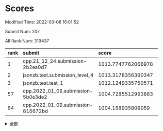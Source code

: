 # Scores

Modified Time: 2022-03-08 16:01:52

Submit Num: 207

All Rank Num: 319437

| rank |               submit               |       score        |       sigma        | pk_num |
| :--- | :--------------------------------- | :----------------- | :----------------- | :----- |
| 1    | cpp.21_12_24.submission-2b2ea0d7   | 1013.7747762066978 | 0.8114139208093589 | 6171   |
| 2    | jsonzb.test.submission_level_4     | 1013.3178356390347 | 0.8172219970560797 | 6177   |
| 3    | jsonzb.test.test_1                 | 1012.1249335750571 | 0.8088468767994962 | 6171   |
| 57   | cpp.2022_01_09.submission-5b0e3de2 | 1004.7285512993883 | 0.7250001151351676 | 6173   |
| 64   | cpp.2022_01_09.submission-816672bd | 1004.158935809059  | 0.7214044118272038 | 6174   |


<details>
<summary>全部</summary>

| rank |                 submit                 |       score        |       sigma        | pk_num |
| :--- | :------------------------------------- | :----------------- | :----------------- | :----- |
| 1    | cpp.21_12_24.submission-2b2ea0d7       | 1013.7747762066978 | 0.8114139208093589 | 6171   |
| 2    | jsonzb.test.submission_level_4         | 1013.3178356390347 | 0.8172219970560797 | 6177   |
| 3    | jsonzb.test.test_1                     | 1012.1249335750571 | 0.8088468767994962 | 6171   |
| 4    | gobigger.level_3.submission_level_3_38 | 1011.5766350684547 | 0.7844741788530952 | 6170   |
| 5    | gobigger.level_3.submission_level_3_5  | 1011.5325245668375 | 0.7841750667811254 | 6168   |
| 6    | gobigger.level_3.submission_level_3_18 | 1011.4772383354358 | 0.7951073699315746 | 6173   |
| 7    | gobigger.level_3.submission_level_3_39 | 1011.4524818592    | 0.7687007743378428 | 6178   |
| 8    | gobigger.level_3.submission_level_3_19 | 1011.4036827903244 | 0.777849831224617  | 6174   |
| 9    | gobigger.level_3.submission_level_3_17 | 1011.0093520897655 | 0.769076137370962  | 6177   |
| 10   | gobigger.level_3.submission_level_3_45 | 1010.9701500651223 | 0.7527572014791072 | 6174   |
| 11   | gobigger.level_3.submission_level_3_8  | 1010.8636400226334 | 0.7512271019369946 | 6173   |
| 12   | gobigger.level_3.submission_level_3_6  | 1010.7231698430649 | 0.7572455445701138 | 6175   |
| 13   | gobigger.level_3.submission_level_3_48 | 1010.6323776653165 | 0.7587574026701579 | 6174   |
| 14   | gobigger.level_3.submission_level_3_3  | 1010.5458826943872 | 0.7666829308743728 | 6171   |
| 15   | gobigger.level_3.submission_level_3_43 | 1010.5146878413574 | 0.7702216588138153 | 6176   |
| 16   | gobigger.level_3.submission_level_3_11 | 1010.3841917050091 | 0.7513240999129036 | 6171   |
| 17   | gobigger.level_3.submission_level_3_31 | 1010.377007321568  | 0.7683484801701125 | 6176   |
| 18   | gobigger.level_3.submission_level_3_35 | 1010.3649636924299 | 0.781295572904999  | 6172   |
| 19   | gobigger.level_3.submission_level_3_27 | 1010.348746167328  | 0.7660004909977604 | 6173   |
| 20   | gobigger.level_3.submission_level_3_7  | 1010.2798852537774 | 0.7634309196417198 | 6178   |
| 21   | gobigger.level_3.submission_level_3_14 | 1010.2223153008484 | 0.7639707288496098 | 6170   |
| 22   | gobigger.level_3.submission_level_3_2  | 1010.2054053263538 | 0.7588720121668119 | 6170   |
| 23   | gobigger.level_3.submission_level_3_37 | 1010.1342720620714 | 0.7402004704660834 | 6175   |
| 24   | gobigger.level_3.submission_level_3_33 | 1010.0704432361163 | 0.7709470755253072 | 6170   |
| 25   | gobigger.level_3.submission_level_3_24 | 1010.0644395596727 | 0.7906258886206955 | 6172   |
| 26   | gobigger.level_3.submission_level_3_46 | 1010.0060187310112 | 0.7589563796008844 | 6167   |
| 27   | gobigger.level_3.submission_level_3_26 | 1009.9848682812758 | 0.7770527527643509 | 6169   |
| 28   | gobigger.level_3.submission_level_3_21 | 1009.9783812417882 | 0.7552426495710353 | 6175   |
| 29   | gobigger.level_3.submission_level_3_13 | 1009.9142973091581 | 0.7684976396423532 | 6172   |
| 30   | gobigger.level_3.submission_level_3_20 | 1009.9065821129055 | 0.7681698909148243 | 6173   |
| 31   | gobigger.level_3.submission_level_3_47 | 1009.8942144902002 | 0.7521190693813994 | 6175   |
| 32   | gobigger.level_3.submission_level_3_15 | 1009.8813998966413 | 0.7471220752679986 | 6170   |
| 33   | gobigger.level_3.submission_level_3_22 | 1009.8661999615559 | 0.7601725880110054 | 6167   |
| 34   | gobigger.level_3.submission_level_3_10 | 1009.811968316453  | 0.7615603400347867 | 6179   |
| 35   | gobigger.level_3.submission_level_3_44 | 1009.7558572226305 | 0.7617738475158572 | 6173   |
| 36   | gobigger.level_3.submission_level_3_28 | 1009.690108514973  | 0.7559865385165375 | 6176   |
| 37   | gobigger.level_3.submission_level_3_9  | 1009.5841845734888 | 0.7686700786651971 | 6177   |
| 38   | gobigger.level_3.submission_level_3_4  | 1009.4447103081395 | 0.751319651105399  | 6172   |
| 39   | gobigger.level_3.submission_level_3_34 | 1009.3835108892914 | 0.7516005622467412 | 6170   |
| 40   | gobigger.level_3.submission_level_3_32 | 1009.2462822555085 | 0.765309179690246  | 6170   |
| 41   | gobigger.level_3.submission_level_3_49 | 1009.1497261004932 | 0.7811229069038513 | 6178   |
| 42   | gobigger.level_3.submission_level_3_25 | 1009.0169693677203 | 0.7539308959385571 | 6171   |
| 43   | gobigger.level_3.submission_level_3_42 | 1008.930620182393  | 0.7503251017013071 | 6172   |
| 44   | gobigger.level_3.submission_level_3_29 | 1008.886192186604  | 0.7274013515895441 | 6174   |
| 45   | gobigger.level_3.submission_level_3_30 | 1008.7632704516337 | 0.7415012604889021 | 6172   |
| 46   | gobigger.level_3.submission_level_3_41 | 1008.6946278588321 | 0.7482057113475745 | 6172   |
| 47   | gobigger.level_3.submission_level_3_0  | 1008.6845197905493 | 0.7469768507633846 | 6176   |
| 48   | gobigger.level_3.submission_level_3_1  | 1008.5567640438645 | 0.7461094188876501 | 6168   |
| 49   | gobigger.level_3.submission_level_3_36 | 1008.4202058044248 | 0.7327324900138252 | 6171   |
| 50   | gobigger.level_3.submission_level_3_12 | 1008.3864649274016 | 0.7534624412875369 | 6171   |
| 51   | gobigger.level_3.submission_level_3_23 | 1008.2118670047176 | 0.731515960804878  | 6175   |
| 52   | gobigger.level_3.submission_level_3_40 | 1008.1684276064007 | 0.7474124011374257 | 6167   |
| 53   | gobigger.level_3.submission_level_3_16 | 1007.5584384785391 | 0.7276117022540235 | 6174   |
| 54   | gobigger.level_1.submission_level_1_29 | 1005.078271631994  | 0.7050758462062793 | 6176   |
| 55   | gobigger.level_1.submission_level_1_46 | 1004.9196496871912 | 0.7129470982194333 | 6170   |
| 56   | gobigger.level_1.submission_level_1_22 | 1004.8257664110215 | 0.7094635008525499 | 6172   |
| 57   | cpp.2022_01_09.submission-5b0e3de2     | 1004.7285512993883 | 0.7250001151351676 | 6173   |
| 58   | gobigger.level_1.submission_level_1_24 | 1004.677043707852  | 0.724484549190941  | 6173   |
| 59   | gobigger.level_1.submission_level_1_37 | 1004.6415271531962 | 0.7400239596961516 | 6169   |
| 60   | gobigger.level_1.submission_level_1_1  | 1004.5493645625222 | 0.7277749364304749 | 6171   |
| 61   | gobigger.level_1.submission_level_1_38 | 1004.5299169927622 | 0.7202904075396165 | 6175   |
| 62   | gobigger.level_1.submission_level_1_25 | 1004.3519863547773 | 0.7333354273640166 | 6173   |
| 63   | gobigger.level_1.submission_level_1_47 | 1004.1816078136162 | 0.7094220693245399 | 6165   |
| 64   | cpp.2022_01_09.submission-816672bd     | 1004.158935809059  | 0.7214044118272038 | 6174   |
| 65   | gobigger.level_1.submission_level_1_33 | 1004.1395077395118 | 0.7231377863782643 | 6167   |
| 66   | gobigger.level_1.submission_level_1_5  | 1004.1254361541462 | 0.7016975217653723 | 6168   |
| 67   | gobigger.level_1.submission_level_1_21 | 1004.0065674424167 | 0.7191631606417359 | 6173   |
| 68   | gobigger.level_1.submission_level_1_4  | 1003.9905133001427 | 0.7053995230152957 | 6173   |
| 69   | gobigger.level_1.submission_level_1_34 | 1003.9266307642479 | 0.7182938020425913 | 6172   |
| 70   | gobigger.level_1.submission_level_1_17 | 1003.9253015874822 | 0.7191859848123487 | 6170   |
| 71   | gobigger.level_1.submission_level_1_6  | 1003.9110271709902 | 0.7201987293734645 | 6171   |
| 72   | gobigger.level_1.submission_level_1_13 | 1003.7711250260861 | 0.7196016794888478 | 6172   |
| 73   | gobigger.level_1.submission_level_1_28 | 1003.7051215715278 | 0.7252952682014053 | 6174   |
| 74   | gobigger.level_1.submission_level_1_2  | 1003.6449438524047 | 0.7107350350173249 | 6172   |
| 75   | gobigger.level_1.submission_level_1_49 | 1003.6401982945833 | 0.7289214844074575 | 6171   |
| 76   | gobigger.level_1.submission_level_1_3  | 1003.6121471207503 | 0.7104072915461797 | 6169   |
| 77   | gobigger.level_1.submission_level_1_12 | 1003.6014919550897 | 0.7166251925568549 | 6174   |
| 78   | gobigger.level_1.submission_level_1_7  | 1003.5014173715223 | 0.7139332376501989 | 6172   |
| 79   | gobigger.level_1.submission_level_1_16 | 1003.4891898552722 | 0.7143281058629827 | 6172   |
| 80   | gobigger.level_1.submission_level_1_18 | 1003.4440077030785 | 0.7176063490946516 | 6169   |
| 81   | gobigger.level_1.submission_level_1_14 | 1003.3775659429704 | 0.7112483754632429 | 6171   |
| 82   | gobigger.level_1.submission_level_1_19 | 1003.229961205192  | 0.7126669921715962 | 6168   |
| 83   | gobigger.level_1.submission_level_1_40 | 1003.1770185587642 | 0.7175887476989633 | 6177   |
| 84   | gobigger.level_1.submission_level_1_32 | 1003.1612843695709 | 0.7053519522046857 | 6171   |
| 85   | gobigger.level_1.submission_level_1_11 | 1003.1390443111898 | 0.7285881453193283 | 6175   |
| 86   | gobigger.level_1.submission_level_1_8  | 1003.0307027477365 | 0.7140727193193702 | 6172   |
| 87   | gobigger.level_1.submission_level_1_43 | 1003.0091715633209 | 0.7179437225400562 | 6176   |
| 88   | gobigger.level_1.submission_level_1_26 | 1002.9710376632493 | 0.7277001154589801 | 6172   |
| 89   | gobigger.level_1.submission_level_1_35 | 1002.969831090544  | 0.7156903431601173 | 6172   |
| 90   | gobigger.level_1.submission_level_1_42 | 1002.9318750492149 | 0.7267729086546985 | 6173   |
| 91   | gobigger.level_1.submission_level_1_44 | 1002.9189822237323 | 0.7110264749160634 | 6175   |
| 92   | gobigger.level_1.submission_level_1_15 | 1002.9176890066658 | 0.7129942179245158 | 6172   |
| 93   | gobigger.level_1.submission_level_1_27 | 1002.8617434408999 | 0.70297182119611   | 6171   |
| 94   | gobigger.level_1.submission_level_1_39 | 1002.8156394839273 | 0.7258356113426747 | 6176   |
| 95   | gobigger.level_1.submission_level_1_10 | 1002.7900455809851 | 0.7180159068820035 | 6173   |
| 96   | gobigger.level_1.submission_level_1_23 | 1002.555715614635  | 0.7185354789994174 | 6173   |
| 97   | gobigger.level_1.submission_level_1_36 | 1002.4898498839513 | 0.7100752346155774 | 6173   |
| 98   | gobigger.level_1.submission_level_1_48 | 1002.4669018886515 | 0.7135157619489766 | 6176   |
| 99   | gobigger.level_1.submission_level_1_0  | 1002.1819953807649 | 0.7184460991108845 | 6174   |
| 100  | gobigger.level_1.submission_level_1_45 | 1002.1806925886544 | 0.7285566057832088 | 6173   |
| 101  | gobigger.level_1.submission_level_1_31 | 1002.159057841761  | 0.7114963738578018 | 6172   |
| 102  | gobigger.level_1.submission_level_1_30 | 1002.0387916852472 | 0.7334736543691561 | 6174   |
| 103  | gobigger.level_1.submission_level_1_41 | 1001.9973904476151 | 0.7149010057192298 | 6172   |
| 104  | gobigger.level_1.submission_level_1_20 | 1001.9264192598855 | 0.7231034824374788 | 6168   |
| 105  | gobigger.level_1.submission_level_1_9  | 1001.6501445543373 | 0.7143992922205963 | 6171   |
| 106  | gobigger.random.submission_random_20   | 997.6763170633209  | 0.7046080102061771 | 6172   |
| 107  | gobigger.random.submission_random_23   | 997.1148539830654  | 0.7067789674031596 | 6172   |
| 108  | gobigger.random.submission_random_1    | 996.8608862778203  | 0.7027133521419929 | 6173   |
| 109  | gobigger.random.submission_random_36   | 996.7831054292271  | 0.7237404857171811 | 6175   |
| 110  | gobigger.random.submission_random_42   | 996.7702221283636  | 0.71123985258296   | 6177   |
| 111  | gobigger.random.submission_random_26   | 996.7431579930662  | 0.7122068656725292 | 6177   |
| 112  | gobigger.random.submission_random_0    | 996.7427628762475  | 0.7038689147917714 | 6181   |
| 113  | gobigger.random.submission_random_46   | 996.7291339238486  | 0.7174514743335133 | 6170   |
| 114  | gobigger.random.submission_random_3    | 996.6735073131694  | 0.7024727262376879 | 6173   |
| 115  | gobigger.random.submission_random_32   | 996.6724784422669  | 0.7101243243078849 | 6173   |
| 116  | gobigger.random.submission_random_17   | 996.5499774678129  | 0.7171623786514967 | 6171   |
| 117  | gobigger.random.submission_random_21   | 996.487265513782   | 0.7124750884998929 | 6175   |
| 118  | gobigger.random.submission_random_10   | 996.4407472755865  | 0.6942518418360202 | 6173   |
| 119  | gobigger.random.submission_random_4    | 996.3829827258646  | 0.7093666023677186 | 6172   |
| 120  | gobigger.random.submission_random_39   | 996.341874954815   | 0.7136982865105598 | 6178   |
| 121  | gobigger.random.submission_random_18   | 996.2431581386813  | 0.7145525706806792 | 6174   |
| 122  | gobigger.random.submission_random_31   | 996.1946799169009  | 0.7072893004351566 | 6170   |
| 123  | gobigger.random.submission_random_5    | 996.1852062268226  | 0.7167173536214361 | 6175   |
| 124  | gobigger.random.submission_random_19   | 996.0544062647563  | 0.7229604241799522 | 6170   |
| 125  | gobigger.random.submission_random_29   | 995.9964122378111  | 0.7115170058639821 | 6174   |
| 126  | gobigger.random.submission_random_16   | 995.9704764534326  | 0.7190619360681264 | 6173   |
| 127  | gobigger.random.submission_random_41   | 995.9174331802027  | 0.7099524781494445 | 6169   |
| 128  | gobigger.random.submission_random_15   | 995.9139746846607  | 0.7169244835799989 | 6178   |
| 129  | gobigger.random.submission_random_11   | 995.9099162470961  | 0.7014260752391266 | 6172   |
| 130  | gobigger.random.submission_random_34   | 995.8953990257896  | 0.7060636344627277 | 6178   |
| 131  | gobigger.random.submission_random_22   | 995.8769822220431  | 0.6980029234920404 | 6175   |
| 132  | gobigger.random.submission_random_37   | 995.8598261470909  | 0.698614543195849  | 6170   |
| 133  | gobigger.random.submission_random_38   | 995.8190868590358  | 0.7186456854105691 | 6173   |
| 134  | gobigger.random.submission_random_30   | 995.7951180074765  | 0.6997009132711868 | 6172   |
| 135  | gobigger.random.submission_random_12   | 995.7242271608158  | 0.7114215843304252 | 6170   |
| 136  | gobigger.random.submission_random_40   | 995.6206219546123  | 0.7113726390227939 | 6170   |
| 137  | gobigger.random.submission_random_13   | 995.6031897896438  | 0.707406568425472  | 6173   |
| 138  | gobigger.random.submission_random_24   | 995.5901903004724  | 0.7071504949481854 | 6171   |
| 139  | gobigger.random.submission_random_43   | 995.5688695206496  | 0.7275823309637516 | 6173   |
| 140  | gobigger.random.submission_random_8    | 995.5198344511653  | 0.7077750344112265 | 6174   |
| 141  | gobigger.random.submission_random_48   | 995.4958897029053  | 0.7155265862613817 | 6174   |
| 142  | gobigger.random.submission_random_7    | 995.4919015202705  | 0.7268366133814821 | 6172   |
| 143  | gobigger.random.submission_random_6    | 995.359136719122   | 0.7177206980855653 | 6169   |
| 144  | gobigger.random.submission_random_2    | 995.3570830245941  | 0.7082524638905606 | 6173   |
| 145  | gobigger.random.submission_random_25   | 995.3373324220695  | 0.7056676922281635 | 6175   |
| 146  | gobigger.random.submission_random_28   | 995.2870685875268  | 0.7105899663319997 | 6174   |
| 147  | gobigger.random.submission_random_45   | 995.2474236976774  | 0.697596525339137  | 6170   |
| 148  | gobigger.random.submission_random_14   | 995.2391527589634  | 0.703546249877102  | 6175   |
| 149  | gobigger.random.submission_random_35   | 995.1758043856106  | 0.7223880099181386 | 6174   |
| 150  | gobigger.random.submission_random_47   | 995.1038552321675  | 0.7115680825176534 | 6171   |
| 151  | gobigger.random.submission_random_49   | 995.0133228045938  | 0.7044743493325432 | 6175   |
| 152  | gobigger.random.submission_random_44   | 994.9862291798343  | 0.7064519356248383 | 6172   |
| 153  | gobigger.random.submission_random_27   | 994.93481955848    | 0.7143850027434332 | 6173   |
| 154  | gobigger.random.submission_random_33   | 994.85412319222    | 0.7060990049408715 | 6173   |
| 155  | gobigger.level_2.submission_level_2_30 | 994.7013106457996  | 0.7418224814718279 | 6170   |
| 156  | gobigger.random.submission_random_9    | 994.3315620550635  | 0.7308871184688965 | 6173   |
| 157  | gobigger.level_2.submission_level_2_14 | 994.2861107525264  | 0.7286628331323327 | 6167   |
| 158  | gobigger.level_2.submission_level_2_43 | 993.8360738587469  | 0.7356308528103347 | 6172   |
| 159  | gobigger.level_2.submission_level_2_10 | 993.6887561877608  | 0.7446638823191999 | 6177   |
| 160  | gobigger.level_2.submission_level_2_42 | 993.6735928921953  | 0.7384967603148773 | 6176   |
| 161  | gobigger.level_2.submission_level_2_26 | 993.508955628718   | 0.7556688804469417 | 6174   |
| 162  | gobigger.level_2.submission_level_2_25 | 993.2758738581539  | 0.7467679250367728 | 6169   |
| 163  | gobigger.level_2.submission_level_2_46 | 993.2469482946018  | 0.7689256843560576 | 6172   |
| 164  | gobigger.level_2.submission_level_2_32 | 993.2257989471273  | 0.7282808600090879 | 6170   |
| 165  | gobigger.level_2.submission_level_2_48 | 993.2251024855193  | 0.7296523072097979 | 6179   |
| 166  | gobigger.level_2.submission_level_2_27 | 993.089885842953   | 0.7394604852611771 | 6178   |
| 167  | gobigger.level_2.submission_level_2_38 | 993.0896826976842  | 0.7272654271041864 | 6168   |
| 168  | gobigger.level_2.submission_level_2_13 | 992.8870882363898  | 0.7421000161003232 | 6171   |
| 169  | gobigger.level_2.submission_level_2_15 | 992.7902329860933  | 0.7290097083183844 | 6171   |
| 170  | gobigger.level_2.submission_level_2_37 | 992.7491372519487  | 0.7410008294515613 | 6170   |
| 171  | gobigger.level_2.submission_level_2_5  | 992.65777754399    | 0.7572058544613864 | 6173   |
| 172  | gobigger.level_2.submission_level_2_40 | 992.6185627132443  | 0.7550207764222088 | 6173   |
| 173  | gobigger.level_2.submission_level_2_9  | 992.5684532872577  | 0.7524928608052365 | 6175   |
| 174  | gobigger.level_2.submission_level_2_44 | 992.5391101687347  | 0.7395283229376151 | 6172   |
| 175  | gobigger.level_2.submission_level_2_18 | 992.511374645952   | 0.7358677225204019 | 6170   |
| 176  | gobigger.level_2.submission_level_2_3  | 992.4926151301913  | 0.7410769239925861 | 6171   |
| 177  | gobigger.level_2.submission_level_2_24 | 992.4571932589353  | 0.7362194749218557 | 6172   |
| 178  | gobigger.level_2.submission_level_2_17 | 992.4024074045532  | 0.7505056939725484 | 6174   |
| 179  | gobigger.level_2.submission_level_2_11 | 992.290845580011   | 0.7528735587055125 | 6171   |
| 180  | gobigger.level_2.submission_level_2_20 | 992.229224061822   | 0.7459341629472059 | 6172   |
| 181  | gobigger.level_2.submission_level_2_22 | 992.1512931561132  | 0.7485687849244113 | 6174   |
| 182  | gobigger.level_2.submission_level_2_2  | 992.1152388163936  | 0.7248523143989469 | 6170   |
| 183  | gobigger.level_2.submission_level_2_21 | 992.1076195758351  | 0.7321188421412788 | 6179   |
| 184  | gobigger.level_2.submission_level_2_49 | 992.1072724444717  | 0.7377258793148025 | 6175   |
| 185  | gobigger.level_2.submission_level_2_35 | 991.9716572253474  | 0.7540511962107743 | 6174   |
| 186  | gobigger.level_2.submission_level_2_31 | 991.9657047855306  | 0.7320761785274448 | 6172   |
| 187  | gobigger.level_2.submission_level_2_7  | 991.9194472142979  | 0.743727780757306  | 6174   |
| 188  | gobigger.level_2.submission_level_2_33 | 991.8678832510775  | 0.7514024463692439 | 6169   |
| 189  | gobigger.level_2.submission_level_2_19 | 991.8342072367124  | 0.7420510010830917 | 6173   |
| 190  | gobigger.level_2.submission_level_2_1  | 991.7295676114599  | 0.7541749682492652 | 6173   |
| 191  | gobigger.level_2.submission_level_2_8  | 991.4673967160469  | 0.7488891686395197 | 6175   |
| 192  | gobigger.level_2.submission_level_2_4  | 991.4065469417761  | 0.7319818219836403 | 6172   |
| 193  | gobigger.level_2.submission_level_2_0  | 991.3764530924648  | 0.7577117298342717 | 6173   |
| 194  | gobigger.level_2.submission_level_2_16 | 991.290063953693   | 0.7531027641101171 | 6171   |
| 195  | gobigger.level_2.submission_level_2_28 | 991.2241240159623  | 0.7643401218121622 | 6171   |
| 196  | gobigger.level_2.submission_level_2_36 | 991.0885889628607  | 0.7609267965251088 | 6177   |
| 197  | gobigger.level_2.submission_level_2_41 | 991.0800474801202  | 0.7417831014656934 | 6179   |
| 198  | gobigger.level_2.submission_level_2_23 | 990.9105021182182  | 0.741204336571489  | 6174   |
| 199  | gobigger.level_2.submission_level_2_47 | 990.9037932161672  | 0.7482834787730732 | 6167   |
| 200  | gobigger.level_2.submission_level_2_6  | 990.781527562424   | 0.7753121435128354 | 6175   |
| 201  | gobigger.level_2.submission_level_2_12 | 990.7442528638392  | 0.7410419546368545 | 6169   |
| 202  | gobigger.level_2.submission_level_2_39 | 990.6942043821734  | 0.7449296758274574 | 6180   |
| 203  | gobigger.level_2.submission_level_2_34 | 990.5385353210476  | 0.7595192140642233 | 6173   |
| 204  | gobigger.level_2.submission_level_2_29 | 990.3576923157115  | 0.7663743243880944 | 6171   |
| 205  | gobigger.level_2.submission_level_2_45 | 989.9172922826853  | 0.779928247542992  | 6176   |
| 206  | gobigger.none.submission_none_0        | 979.7236811540275  | 1.2579493473407417 | 6175   |
| 207  | gobigger.none.submission_none_1        | 976.5557776893997  | 1.295451935106194  | 6169   |

</details>
